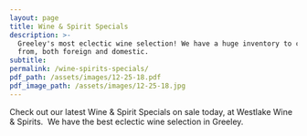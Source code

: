 ```yaml
---
layout: page
title: Wine & Spirit Specials
description: >-
  Greeley's most eclectic wine selection! We have a huge inventory to choose
  from, both foreign and domestic.
subtitle:
permalink: /wine-spirits-specials/
pdf_path: /assets/images/12-25-18.pdf
pdf_image_path: /assets/images/12-25-18.jpg
---
```


Check out our latest Wine & Spirit Specials on sale today, at Westlake Wine & Spirits.  We have the best eclectic wine selection in Greeley.